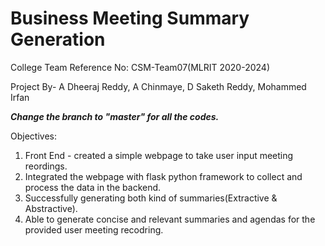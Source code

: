 # Business Meeting Summary Generation

College Team Reference No: CSM-Team07(MLRIT 2020-2024)

Project By-
A Dheeraj Reddy,
A Chinmaye,
D Saketh Reddy,
Mohammed Irfan

***Change the branch to "master" for all the codes.***

Objectives:
1) Front End - created a simple webpage to take user input meeting reordings. 
2) Integrated the webpage with flask python framework to collect and process the data in the backend.
3) Successfully generating both kind of summaries(Extractive & Abstractive). 
4) Able to generate concise and relevant summaries and agendas for the provided user meeting recodring.
